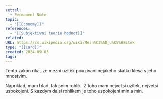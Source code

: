 ```yaml
---
zettel:
  - Permanent Note
topic:
  - "[[Economy]]"
references:
  - "[[Subjektivni teorie hodnot]]"
related: 
URL: https://cs.wikipedia.org/wiki/Mezn%C3%AD_u%C5%BEitek
type: "[[Card]]"
created: 2024-09-03
tags:
---
```

Tento zakon rika, ze mezni uzitek pouzivani nejakeho statku klesa s jeho mnostvim.

Napriklad, mam hlad, tak snim rohlik. Z toho mam nejvetsi uzitek, nejvetsi uspokojeni. S kazdym dalsi rohlikem je toho uspokojeni min a min.
